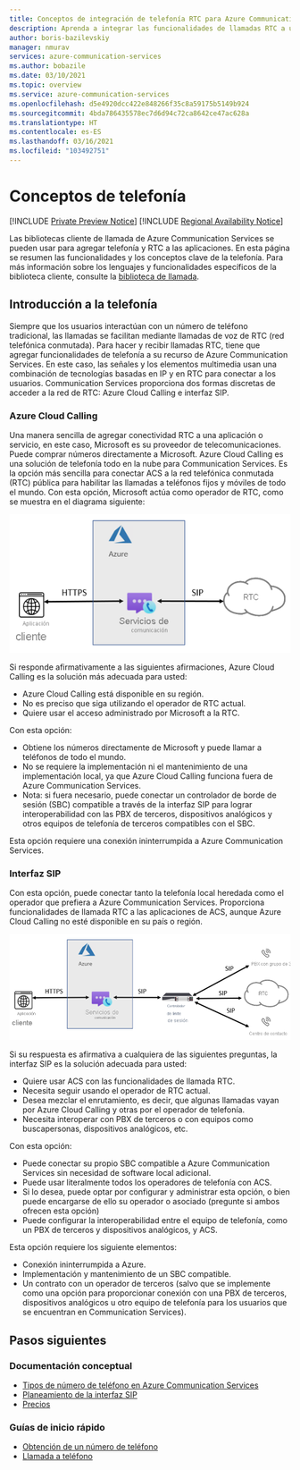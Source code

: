 ```yaml
---
title: Conceptos de integración de telefonía RTC para Azure Communication Services
description: Aprenda a integrar las funcionalidades de llamadas RTC a una aplicación de Azure Communication Services.
author: boris-bazilevskiy
manager: nmurav
services: azure-communication-services
ms.author: bobazile
ms.date: 03/10/2021
ms.topic: overview
ms.service: azure-communication-services
ms.openlocfilehash: d5e4920dcc422e848266f35c8a59175b5149b924
ms.sourcegitcommit: 4bda786435578ec7d6d94c72ca8642ce47ac628a
ms.translationtype: HT
ms.contentlocale: es-ES
ms.lasthandoff: 03/16/2021
ms.locfileid: "103492751"
---
```

# <a name="telephony-concepts"></a>Conceptos de telefonía

[!INCLUDE [Private Preview Notice](../../includes/private-preview-include.md)]
[!INCLUDE [Regional Availability Notice](../../includes/regional-availability-include.md)]

Las bibliotecas cliente de llamada de Azure Communication Services se pueden usar para agregar telefonía y RTC a las aplicaciones. En esta página se resumen las funcionalidades y los conceptos clave de la telefonía. Para más información sobre los lenguajes y funcionalidades específicos de la biblioteca cliente, consulte la [biblioteca de llamada](../../quickstarts/voice-video-calling/calling-client-samples.md).

## <a name="overview-of-telephony"></a>Introducción a la telefonía
Siempre que los usuarios interactúan con un número de teléfono tradicional, las llamadas se facilitan mediante llamadas de voz de RTC (red telefónica conmutada). Para hacer y recibir llamadas RTC, tiene que agregar funcionalidades de telefonía a su recurso de Azure Communication Services. En este caso, las señales y los elementos multimedia usan una combinación de tecnologías basadas en IP y en RTC para conectar a los usuarios. Communication Services proporciona dos formas discretas de acceder a la red de RTC: Azure Cloud Calling e interfaz SIP.

### <a name="azure-cloud-calling"></a>Azure Cloud Calling

Una manera sencilla de agregar conectividad RTC a una aplicación o servicio, en este caso, Microsoft es su proveedor de telecomunicaciones. Puede comprar números directamente a Microsoft. Azure Cloud Calling es una solución de telefonía todo en la nube para Communication Services. Es la opción más sencilla para conectar ACS a la red telefónica conmutada (RTC) pública para habilitar las llamadas a teléfonos fijos y móviles de todo el mundo. Con esta opción, Microsoft actúa como operador de RTC, como se muestra en el diagrama siguiente:

![Diagrama de Azure Cloud Calling.](../media/telephony-concept/azure-calling-diagram.png)

Si responde afirmativamente a las siguientes afirmaciones, Azure Cloud Calling es la solución más adecuada para usted:
- Azure Cloud Calling está disponible en su región.
- No es preciso que siga utilizando el operador de RTC actual.
- Quiere usar el acceso administrado por Microsoft a la RTC.

Con esta opción:
- Obtiene los números directamente de Microsoft y puede llamar a teléfonos de todo el mundo.
- No se requiere la implementación ni el mantenimiento de una implementación local, ya que Azure Cloud Calling funciona fuera de Azure Communication Services.
- Nota: si fuera necesario, puede conectar un controlador de borde de sesión (SBC) compatible a través de la interfaz SIP para lograr interoperabilidad con las PBX de terceros, dispositivos analógicos y otros equipos de telefonía de terceros compatibles con el SBC.

Esta opción requiere una conexión ininterrumpida a Azure Communication Services.

### <a name="sip-interface"></a>Interfaz SIP

Con esta opción, puede conectar tanto la telefonía local heredada como el operador que prefiera a Azure Communication Services. Proporciona funcionalidades de llamada RTC a las aplicaciones de ACS, aunque Azure Cloud Calling no esté disponible en su país o región. 

![Diagrama de la interfaz SIP.](../media/telephony-concept/sip-interface-diagram.png)

Si su respuesta es afirmativa a cualquiera de las siguientes preguntas, la interfaz SIP es la solución adecuada para usted:

- Quiere usar ACS con las funcionalidades de llamada RTC.
- Necesita seguir usando el operador de RTC actual.
- Desea mezclar el enrutamiento, es decir, que algunas llamadas vayan por Azure Cloud Calling y otras por el operador de telefonía.
- Necesita interoperar con PBX de terceros o con equipos como buscapersonas, dispositivos analógicos, etc.

Con esta opción:

- Puede conectar su propio SBC compatible a Azure Communication Services sin necesidad de software local adicional.
- Puede usar literalmente todos los operadores de telefonía con ACS.
- Si lo desea, puede optar por configurar y administrar esta opción, o bien puede encargarse de ello su operador o asociado (pregunte si ambos ofrecen esta opción)
- Puede configurar la interoperabilidad entre el equipo de telefonía, como un PBX de terceros y dispositivos analógicos, y ACS.

Esta opción requiere los siguiente elementos:

- Conexión ininterrumpida a Azure.
- Implementación y mantenimiento de un SBC compatible.
- Un contrato con un operador de terceros (salvo que se implemente como una opción para proporcionar conexión con una PBX de terceros, dispositivos analógicos u otro equipo de telefonía para los usuarios que se encuentran en Communication Services).

## <a name="next-steps"></a>Pasos siguientes

### <a name="conceptual-documentation"></a>Documentación conceptual

- [Tipos de número de teléfono en Azure Communication Services](./plan-solution.md)
- [Planeamiento de la interfaz SIP](./sip-interface-infrastructure.md)
- [Precios](../pricing.md)

### <a name="quickstarts"></a>Guías de inicio rápido

- [Obtención de un número de teléfono](../../quickstarts/telephony-sms/get-phone-number.md)
- [Llamada a teléfono](../../quickstarts/voice-video-calling/pstn-call.md)
